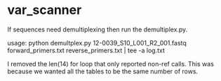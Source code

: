 # var_scanner

If sequences need demultiplexing then run the demultiplex.py.

usage:
python demultplex.py 12-0039_S10_L001_R2_001.fastq \
  forward_primers.txt reverse_primers.txt | tee -a log.txt

I removed the len(14) for loop that only reported non-ref calls.
This was because we wanted all the tables to be the same number
of rows.
